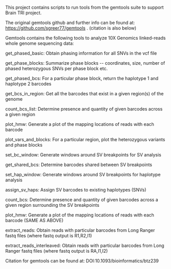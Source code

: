 This project contains scripts to run tools from the gemtools suite to support Brain TRI project.

The original gemtools github and further info can be found at:
https://github.com/sgreer77/gemtools . (citation is also below)

Gemtools contains the following tools to analyze 10X Genomics linked-reads whole genome sequencing data:

get_phased_basic: Obtain phasing information for all SNVs in the vcf file

get_phase_blocks: Summarize phase blocks -- coordinates, size, number of phased heterozygous SNVs per phase block etc.

get_phased_bcs: For a particular phase block, return the haplotype 1 and haplotype 2 barcodes

get_bcs_in_region: Get all the barcodes that exist in a given region(s) of the genome

count_bcs_list: Determine presence and quantity of given barcodes across a given region

plot_hmw: Generate a plot of the mapping locations of reads with each barcode

plot_vars_and_blocks: For a particular region, plot the heterozygous variants and phase blocks

set_bc_window: Generate windows around SV breakpoints for SV analysis

get_shared_bcs: Determine barcodes shared between SV breakpoints

set_hap_window: Generate windows around SV breakpoints for haplotype analysis

assign_sv_haps: Assign SV barcodes to existing haplotypes (SNVs)

count_bcs: Determine presence and quantity of given barcodes across a given region surrounding the SV breakpoints

plot_hmw: Generate a plot of the mapping locations of reads with each barcode (SAME AS ABOVE)

extract_reads: Obtain reads with particular barcodes from Long Ranger fastq files (where fastq output is R1,R2,I1)

extract_reads_interleaved: Obtain reads with particular barcodes from Long Ranger fastq files (where fastq output is RA,I1,I2)



Citation for gemtools can be found at: DOI:10.1093/bioinformatics/btz239





